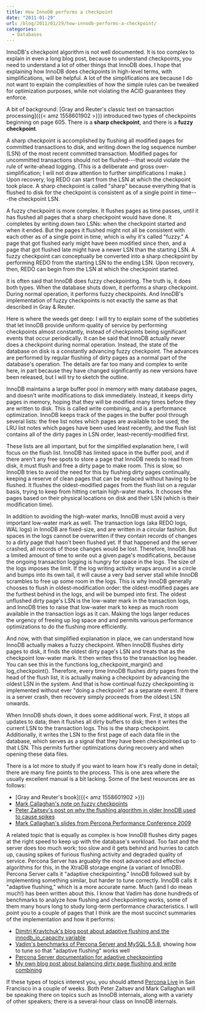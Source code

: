 ```yaml
---
title: How InnoDB performs a checkpoint
date: "2011-01-29"
url: /blog/2011/01/29/how-innodb-performs-a-checkpoint/
categories:
  - Databases
---
```

InnoDB's checkpoint algorithm is not well documented. It is too complex to explain in even a long blog post, because to understand checkpoints, you need to understand a lot of other things that InnoDB does. I hope that explaining how InnoDB does checkpoints in high-level terms, with simplifications, will be helpful. A lot of the simplifications are because I do not want to explain the complexities of how the simple rules can be tweaked for optimization purposes, while not violating the ACID guarantees they enforce.

A bit of background: [Gray and Reuter's classic text on transaction processing]({{< amz 1558601902 >}}) introduced two types of checkpoints beginning on page 605. There is a **sharp checkpoint**, and there is a **fuzzy checkpoint**.

A sharp checkpoint is accomplished by flushing all modified pages for committed transactions to disk, and writing down the log sequence number (LSN) of the most recent committed transaction. Modified pages for uncommitted transactions should not be flushed---that would violate the rule of write-ahead logging. (This is a deliberate and gross over-simplification; I will not draw attention to further simplifications I make.) Upon recovery, log REDO can start from the LSN at which the checkpoint took place. A sharp checkpoint is called "sharp" because everything that is flushed to disk for the checkpoint is consistent as of a single point in time---the checkpoint LSN.

A fuzzy checkpoint is more complex. It flushes pages as time passes, until it has flushed all pages that a sharp checkpoint would have done. It completes by writing down two LSNs: when the checkpoint started and when it ended. But the pages it flushed might not all be consistent with each other as of a single point in time, which is why it's called "fuzzy." A page that got flushed early might have been modified since then, and a page that got flushed late might have a newer LSN than the starting LSN. A fuzzy checkpoint can conceptually be converted into a sharp checkpoint by performing REDO from the starting LSN to the ending LSN. Upon recovery, then, REDO can begin from the LSN at which the checkpoint started.

It is often said that InnoDB does fuzzy checkpointing. The truth is, it does both types. When the database shuts down, it performs a sharp checkpoint. During normal operation, it performs fuzzy checkpoints. And InnoDB's implementation of fuzzy checkpoints is not exactly the same as that described in Gray & Reuter.

Here is where the weeds get deep: I will try to explain some of the subtleties that let InnoDB provide uniform quality of service by performing checkpoints almost constantly, instead of checkpoints being significant events that occur periodically. It can be said that InnoDB actually never does a checkpoint during normal operation. Instead, the state of the database on disk is a constantly advancing fuzzy checkpoint. The advances are performed by regular flushing of dirty pages as a normal part of the database's operation. The details are far too many and complex to write here, in part because they have changed significantly as new versions have been released, but I will try to sketch the outline.

InnoDB maintains a large buffer pool in memory with many database pages, and doesn't write modifications to disk immediately. Instead, it keeps dirty pages in memory, hoping that they will be modified many times before they are written to disk. This is called write combining, and is a performance optimization. InnoDB keeps track of the pages in the buffer pool through several lists: the free list notes which pages are available to be used, the LRU list notes which pages have been used least recently, and the flush list contains all of the dirty pages in LSN order, least-recently-modified first.

These lists are all important, but for the simplified explanation here, I will focus on the flush list. InnoDB has limited space in the buffer pool, and if there aren't any free spots to store a page that InnoDB needs to read from disk, it must flush and free a dirty page to make room. This is slow, so InnoDB tries to avoid the need for this by flushing dirty pages continually, keeping a reserve of clean pages that can be replaced without having to be flushed. It flushes the oldest-modified pages from the flush list on a regular basis, trying to keep from hitting certain high-water marks. It chooses the pages based on their physical locations on disk and their LSN (which is their modification time).

In addition to avoiding the high-water marks, InnoDB must avoid a very important low-water mark as well. The transaction logs (aka REDO logs, WAL logs) in InnoDB are fixed-size, and are written in a circular fashion. But spaces in the logs cannot be overwritten if they contain records of changes to a dirty page that hasn't been flushed yet. If that happened and the server crashed, all records of those changes would be lost. Therefore, InnoDB has a limited amount of time to write out a given page's modifications, because the ongoing transaction logging is hungry for space in the logs. The size of the logs imposes the limit. If the log writing activity wraps around in a circle and bumps into its own tail, it will cause a very bad server stall while InnoDB scrambles to free up some room in the logs. This is why InnoDB generally chooses to flush in oldest-modification order: the oldest-modified pages are the furthest behind in the logs, and will be bumped into first. The oldest unflushed dirty page's LSN is the low-water mark in the transaction logs, and InnoDB tries to raise that low-water mark to keep as much room available in the transaction logs as it can. Making the logs larger reduces the urgency of freeing up log space and and permits various performance optimizations to do the flushing more efficiently.

And now, with that simplified explanation in place, we can understand how InnoDB actually makes a fuzzy checkpoint. When InnoDB flushes dirty pages to disk, it finds the oldest dirty page's LSN and treats that as the checkpoint low-water mark. It then writes this to the transaction log header. You can see this in the functions log\_checkpoint\_margin() and log_checkpoint(). Therefore, every time InnoDB flushes dirty pages from the head of the flush list, it is actually making a checkpoint by advancing the oldest LSN in the system. And that is how continual fuzzy checkpointing is implemented without ever "doing a checkpoint" as a separate event. If there is a server crash, then recovery simply proceeds from the oldest LSN onwards.

When InnoDB shuts down, it does some additional work. First, it stops all updates to data; then it flushes all dirty buffers to disk; then it writes the current LSN to the transaction logs. This is the sharp checkpoint. Additionally, it writes the LSN to the first page of each data file in the database, which serves as a signal that they have been checkpointed up to that LSN. This permits further optimizations during recovery and when opening these data files.

There is a lot more to study if you want to learn how it's really done in detail; there are many fine points to the process. This is one area where the usually excellent manual is a bit lacking. Some of the best resources are as follows:

*   [Gray and Reuter's book]({{< amz 1558601902 >}})
*   [Mark Callaghan's note on fuzzy checkpoints](http://www.facebook.com/note.php?note_id=408059000932)
*   [Peter Zaitsev's post on why the flushing algorithm in older InnoDB used to cause spikes](http://www.mysqlperformanceblog.com/2006/05/10/innodb-fuzzy-checkpointing-woes/)
*   [Mark Callaghan's slides from Percona Performance Conference 2009](http://www.percona.com/ppc2009/PPC2009_Life_of_a_dirty_pageInnoDB_disk_IO.pdf)

A related topic that is equally as complex is how InnoDB flushes dirty pages at the right speed to keep up with the database's workload. Too fast and the server does too much work; too slow and it gets behind and hurries to catch up, causing spikes of furious flushing activity and degraded quality of service. Percona Server has arguably the most advanced and effective algorithms for this, in the XtraDB storage engine (a variant of InnoDB). Percona Server calls it "adaptive checkpointing." InnoDB followed suit by implementing something similar, but harder to tune correctly. InnoDB calls it "adaptive flushing," which is a more accurate name. Much (and I do mean much!) has been written about this. I know that Vadim has done hundreds of benchmarks to analyze how flushing and checkpointing works, some of them many hours long to study long-term performance characteristics. I will point you to a couple of pages that I think are the most succinct summaries of the implementation and how it performs:

*   [Dimitri Kravtchuk's blog post about adaptive flushing and the innodb\_io\_capacity variable](http://dimitrik.free.fr/blog/archives/2010/07/mysql-performance-innodb-io-capacity-flushing.html)
*   [Vadim's benchmarks of Percona Server and MySQL 5.5.8](http://www.mysqlperformanceblog.com/2011/01/03/mysql-5-5-8-in-search-of-stability/), showing how to tune so that "adaptive flushing" works well
*   [Percona Server documentation for adaptive checkpointing](http://www.percona.com/docs/wiki/percona-server:features:innodb_io)
*   [My own blog post about balancing dirty page flushing and write combining](/blog/2010/05/25/dirty-pages-fast-shutdown-and-write-combining/)

If these types of topics interest you, you should attend [Percona Live](http://www.percona.com/events/percona-live-san-francisco-2011/) in San Francisco in a couple of weeks. Both Peter Zaitsev and Mark Callaghan will be speaking there on topics such as InnoDB internals, along with a variety of other speakers; there is a several-hour class on InnoDB internals.


